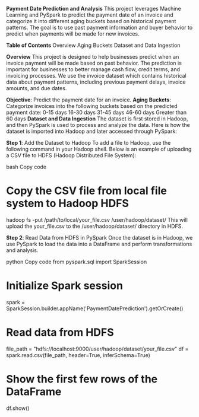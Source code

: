 **Payment Date Prediction and Analysis**
This project leverages Machine Learning and PySpark to predict the payment date of an invoice and categorize it into different aging buckets based on historical payment patterns. The goal is to use past payment information and buyer behavior to predict when payments will be made for new invoices.

**Table of Contents**
Overview
Aging Buckets
Dataset and Data Ingestion

**Overview**
This project is designed to help businesses predict when an invoice payment will be made based on past behavior. The prediction is important for businesses to better manage cash flow, credit terms, and invoicing processes. We use the invoice dataset which contains historical data about payment patterns, including previous payment delays, invoice amounts, and due dates.

**Objective**: Predict the payment date for an invoice.
**Aging Buckets**: Categorize invoices into the following buckets based on the predicted payment date:
0-15 days
16-30 days
31-45 days
46-60 days
Greater than 60 days
**Dataset and Data Ingestion**
The dataset is first stored in Hadoop, and then PySpark is used to process and analyze the data. Here is how the dataset is imported into Hadoop and later accessed through PySpark:

**Step 1**: Add the Dataset to Hadoop
To add a file to Hadoop, use the following command in your Hadoop shell. Below is an example of uploading a CSV file to HDFS (Hadoop Distributed File System):

bash
Copy code
# Copy the CSV file from local file system to Hadoop HDFS
hadoop fs -put /path/to/local/your_file.csv /user/hadoop/dataset/
This will upload the your_file.csv to the /user/hadoop/dataset/ directory in HDFS.

**Step 2**: Read Data from HDFS in PySpark
Once the dataset is in Hadoop, we use PySpark to load the data into a DataFrame and perform transformations and analysis.

python
Copy code
from pyspark.sql import SparkSession

# Initialize Spark session
spark = SparkSession.builder.appName('PaymentDatePrediction').getOrCreate()

# Read data from HDFS
file_path = "hdfs://localhost:9000/user/hadoop/dataset/your_file.csv"
df = spark.read.csv(file_path, header=True, inferSchema=True)

# Show the first few rows of the DataFrame
df.show()
